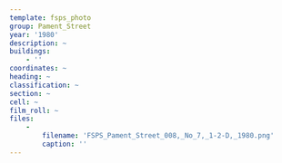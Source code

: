 ```yaml
---
template: fsps_photo
group: Pament_Street
year: '1980'
description: ~
buildings:
    - ''
coordinates: ~
heading: ~
classification: ~
section: ~
cell: ~
film_roll: ~
files:
    -
        filename: 'FSPS_Pament_Street_008,_No_7,_1-2-D,_1980.png'
        caption: ''
---
```

